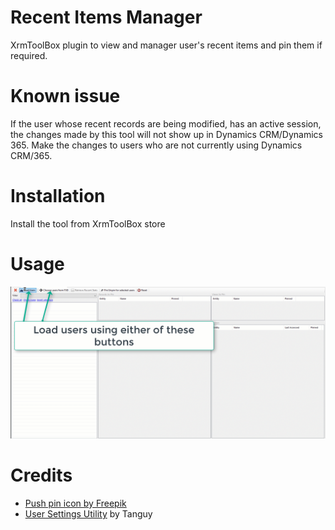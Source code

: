 # Recent Items Manager
XrmToolBox plugin to view and manager user's recent items and pin them if required.

# Known issue
If the user whose recent records are being modified, has an active session, the changes made by this tool will not show up in Dynamics CRM/Dynamics 365. Make the changes to users who are not currently using Dynamics CRM/365.

# Installation
Install the tool from XrmToolBox store

# Usage
![Usage](Screencast.gif)

# Credits
* [Push pin icon by Freepik](https://www.flaticon.com/free-icon/push-pin_265701)
* [User Settings Utility](https://github.com/MscrmTools/MsCrmTools.UserSettingsUtility) by Tanguy
